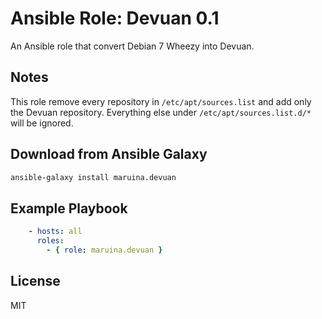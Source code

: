 # Ansible Role: Devuan 0.1

An Ansible role that convert Debian 7 Wheezy into Devuan.

## Notes
This role remove every repository in `/etc/apt/sources.list` and add only the Devuan repository. Everything else under `/etc/apt/sources.list.d/*` will be ignored.

## Download from Ansible Galaxy
```bash
ansible-galaxy install maruina.devuan
```

## Example Playbook
```yaml
    - hosts: all
      roles:
        - { role: maruina.devuan }
```

## License

MIT
